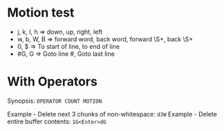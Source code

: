 # Motion test

- j, k, l, h => down, up, right, left
- w, b, W, B => forward word, back word, forward \S+, back \S+
- 0, $ => To start of line, to end of line 
- #G, G => Goto line #, Goto last line

# With Operators

Synopsis: `OPERATOR COUNT MOTION`

Example - Delete next 3 chunks of non-whitespace: `d3W`
Example - Delete entire buffer contents: `1G<Enter>dG`
